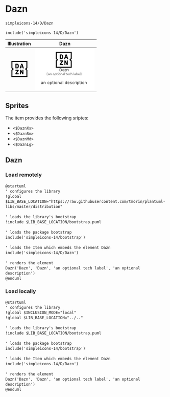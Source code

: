 # Dazn


```text
simpleicons-14/D/Dazn
```

```text
include('simpleicons-14/D/Dazn')
```



| Illustration | Dazn |
| :---: | :---: |
| ![illustration for Illustration](../../simpleicons-14/D/Dazn.png) | ![illustration for Dazn](../../simpleicons-14/D/Dazn.Local.png) |



## Sprites
The item provides the following sriptes:

- `<$DaznXs>`
- `<$DaznSm>`
- `<$DaznMd>`
- `<$DaznLg>`





## Dazn

### Load remotely
```plantuml
@startuml
' configures the library
!global $LIB_BASE_LOCATION="https://raw.githubusercontent.com/tmorin/plantuml-libs/master/distribution"

' loads the library's bootstrap
!include $LIB_BASE_LOCATION/bootstrap.puml

' loads the package bootstrap
include('simpleicons-14/bootstrap')

' loads the Item which embeds the element Dazn
include('simpleicons-14/D/Dazn')

' renders the element
Dazn('Dazn', 'Dazn', 'an optional tech label', 'an optional description')
@enduml
```

### Load locally
```plantuml
@startuml
' configures the library
!global $INCLUSION_MODE="local"
!global $LIB_BASE_LOCATION="../.."

' loads the library's bootstrap
!include $LIB_BASE_LOCATION/bootstrap.puml

' loads the package bootstrap
include('simpleicons-14/bootstrap')

' loads the Item which embeds the element Dazn
include('simpleicons-14/D/Dazn')

' renders the element
Dazn('Dazn', 'Dazn', 'an optional tech label', 'an optional description')
@enduml
```

